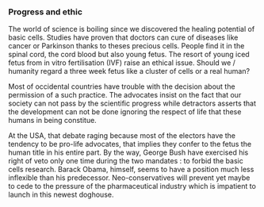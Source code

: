 ### Progress and ethic
The world of science is boiling since we discovered the healing potential of basic cells. Studies have proven that doctors can cure of diseases like cancer or Parkinson thanks to theses precious cells. People find it in the spinal cord, the cord blood but also young fetus. The resort of young iced fetus from in vitro fertilisation (IVF) raise an ethical issue. Should we / humanity regard a three week fetus like a cluster of cells or a real human? 

Most of occidental countries have trouble with the decision about the permission of a such practice. The advocates insist on the fact that our society can not pass by the scientific progress while detractors asserts that the development can not be done ignoring the respect of life that these humans in being constitue. 

At the USA, that debate raging because most of the electors have the tendency to be pro-life advocates, that implies they confer to the fetus the human title in his entire part. By the way, George Bush have exercised his right of veto only one time during the two mandates : to forbid the basic cells research. Barack Obama, himself, seems to have a position much less inflexible than his predecessor. Neo-conservatives will prevent yet maybe to cede to the pressure of the pharmaceutical industry which is impatient to launch in this newest doghouse. 

